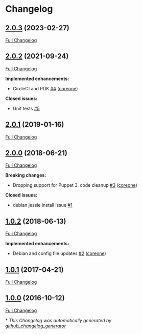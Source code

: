 # Changelog

## [2.0.3](https://github.com/broadinstitute/puppet-amavisd/tree/2.0.3) (2023-02-27)

[Full Changelog](https://github.com/broadinstitute/puppet-amavisd/compare/2.0.2...2.0.3)

## [2.0.2](https://github.com/broadinstitute/puppet-amavisd/tree/2.0.2) (2021-09-24)

[Full Changelog](https://github.com/broadinstitute/puppet-amavisd/compare/2.0.1...2.0.2)

**Implemented enhancements:**

- CircleCI and PDK [\#4](https://github.com/broadinstitute/puppet-amavisd/pull/4) ([coreone](https://github.com/coreone))

**Closed issues:**

- Unit tests [\#5](https://github.com/broadinstitute/puppet-amavisd/issues/5)

## [2.0.1](https://github.com/broadinstitute/puppet-amavisd/tree/2.0.1) (2019-01-16)

[Full Changelog](https://github.com/broadinstitute/puppet-amavisd/compare/2.0.0...2.0.1)

## [2.0.0](https://github.com/broadinstitute/puppet-amavisd/tree/2.0.0) (2018-06-21)

[Full Changelog](https://github.com/broadinstitute/puppet-amavisd/compare/1.0.2...2.0.0)

**Breaking changes:**

- Dropping support for Puppet 3, code cleanup [\#3](https://github.com/broadinstitute/puppet-amavisd/pull/3) ([coreone](https://github.com/coreone))

**Closed issues:**

- debian jessie install issue [\#1](https://github.com/broadinstitute/puppet-amavisd/issues/1)

## [1.0.2](https://github.com/broadinstitute/puppet-amavisd/tree/1.0.2) (2018-06-13)

[Full Changelog](https://github.com/broadinstitute/puppet-amavisd/compare/1.0.1...1.0.2)

**Implemented enhancements:**

- Debian and config file updates [\#2](https://github.com/broadinstitute/puppet-amavisd/pull/2) ([coreone](https://github.com/coreone))

## [1.0.1](https://github.com/broadinstitute/puppet-amavisd/tree/1.0.1) (2017-04-21)

[Full Changelog](https://github.com/broadinstitute/puppet-amavisd/compare/1.0.0...1.0.1)

## [1.0.0](https://github.com/broadinstitute/puppet-amavisd/tree/1.0.0) (2016-10-12)

[Full Changelog](https://github.com/broadinstitute/puppet-amavisd/compare/e7ce89ccabbcd68e8627645cadcad4a15ce829f3...1.0.0)



\* *This Changelog was automatically generated by [github_changelog_generator](https://github.com/github-changelog-generator/github-changelog-generator)*
